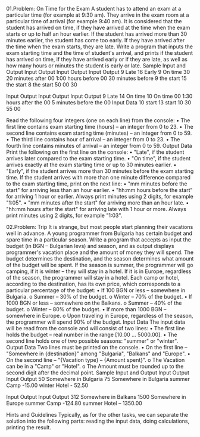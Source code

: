 01.Problem: On Time for the Exam
A student has to attend an exam at a particular time (for example at 9:30 am). They arrive in the exam 
room at a particular time of arrival (for example 9:40 am). It is considered that the student has arrived
on time, if they have arrived at the time when the exam starts or up to half an hour earlier. If the 
student has arrived more than 30 minutes earlier, the student has come too early. If they have arrived
after the time when the exam starts, they are late.
Write a program that inputs the exam starting time and the time of student's arrival, and prints if the 
student has arrived on time, if they have arrived early or if they are late, as well as how many hours 
or minutes the student is early or late.
Sample Input and Output
Input  Output            Input Output             Input Output 
 9     Late              16    Early              9     On time
 30    20 minutes after  00    1:00 hours before  00    30 minutes before
 9     the start         15    the start          8     the start
 50                      00                       30

Input Output               Input Output               Input Output 
9     Late                 14    On time              10    On time
00    1:30 hours after the 00    5 minutes before the 00    Input Data
10    start                13    start                10
30                         55                         00

Read the following four integers (one on each line) from the console:
• The first line contains exam starting time (hours) – an integer from 0 to 23.
• The second line contains exam starting time (minutes) – an integer from 0 to 59.
• The third line contains hour of arrival – an integer from 0 to 23.
• The fourth line contains minutes of arrival – an integer from 0 to 59.
Output Data
Print the following on the first line on the console:
• "Late", if the student arrives later compared to the exam starting time.
• "On time", if the student arrives exactly at the exam starting time or up to 30 minutes earlier.
• "Early", if the student arrives more than 30 minutes before the exam starting time.
If the student arrives with more than one minute difference compared to the exam starting time, print 
on the next line:
• "mm minutes before the start" for arriving less than an hour earlier.
• "hh:mm hours before the start" for arriving 1 hour or earlier. Always print minutes using 2 digits, 
for example "1:05".
• "mm minutes after the start" for arriving more than an hour late.
• "hh:mm hours after the start" for arriving late with 1 hour or more. Always print minutes using 
2 digits, for example "1:03".

02.Problem: Trip
It is strange, but most people start planning their vacations well in advance. A young programmer from 
Bulgaria has certain budget and spare time in a particular season.
Write a program that accepts as input the budget (in BGN – Bulgarian levs) and season, and as output
displays programmer's vacation place and the amount of money they will spend.
The budget determines the destination, and the season determines what amount of the budget will 
be spent. If the season is summer, the programmer will go camping, if it is winter – they will stay in a 
hotel. If it is in Europe, regardless of the season, the programmer will stay in a hotel. Each camp or
hotel, according to the destination, has its own price, which corresponds to a particular percentage of 
the budget:
• If 100 BGN or less – somewhere in Bulgaria.
o Summer – 30% of the budget.
o Winter – 70% of the budget.
• If 1000 BGN or less – somewhere on the Balkans.
o Summer – 40% of the budget.
o Winter – 80% of the budget.
• If more than 1000 BGN – somewhere in Europe.
o Upon traveling in Europe, regardless of the season, the programmer will spend 90% of 
the budget.
Input Data
The input data will be read from the console and will consist of two lines:
• The first line holds the budget – real number in the range [10.00 … 5000.00].
• The second line holds one of two possible seasons: "summer" or "winter".
Output Data
Two lines must be printed on the console.
• On the first line – "Somewhere in {destination}" among "Bulgaria", "Balkans" and "Europe".
• On the second line – "{Vacation type} – {Amount spent}".
o The Vacation can be in a "Camp" or "Hotel".
o The Amount must be rounded up to the second digit after the decimal point.
Sample Input and Output
Input   Output                 Input   Output 
50      Somewhere in Bulgaria  75      Somewhere in Bulgaria
summer  Camp -15.00            winter  Hotel - 52.50

Input  Output                  Input  Output 
312    Somewhere in Balkans    1500   Somewhere in Europe
summer Camp -124.80            summer Hotel – 1350.00

Hints and Guidelines
Typically, as for the other tasks, we can separate the solution into the following parts: reading the 
input data, doing calculations, printing the result.
